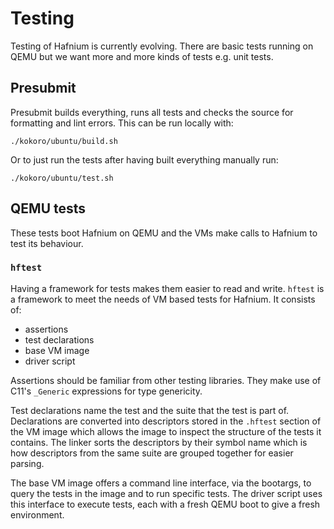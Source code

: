 # Testing

Testing of Hafnium is currently evolving. There are basic tests running on QEMU
but we want more and more kinds of tests e.g. unit tests.

## Presubmit

Presubmit builds everything, runs all tests and checks the source for formatting
and lint errors. This can be run locally with:

```shell
./kokoro/ubuntu/build.sh
```

Or to just run the tests after having built everything manually run:

```shell
./kokoro/ubuntu/test.sh
```

## QEMU tests

These tests boot Hafnium on QEMU and the VMs make calls to Hafnium to test its
behaviour.

### `hftest`

Having a framework for tests makes them easier to read and write. `hftest` is a
framework to meet the needs of VM based tests for Hafnium. It consists of:

*   assertions
*   test declarations
*   base VM image
*   driver script

Assertions should be familiar from other testing libraries. They make use of
C11's `_Generic` expressions for type genericity.

Test declarations name the test and the suite that the test is part of.
Declarations are converted into descriptors stored in the `.hftest` section of
the VM image which allows the image to inspect the structure of the tests it
contains. The linker sorts the descriptors by their symbol name which is how
descriptors from the same suite are grouped together for easier parsing.

The base VM image offers a command line interface, via the bootargs, to query
the tests in the image and to run specific tests. The driver script uses this
interface to execute tests, each with a fresh QEMU boot to give a fresh
environment.
